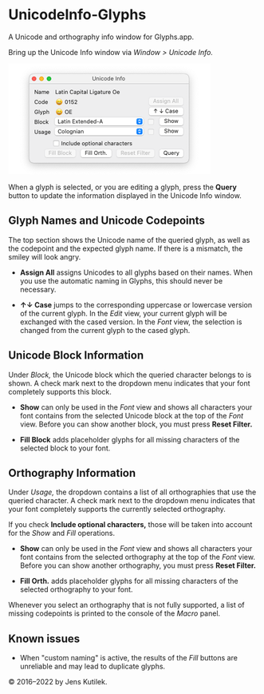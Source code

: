 # UnicodeInfo-Glyphs

A Unicode and orthography info window for Glyphs.app.

Bring up the Unicode Info window via _Window > Unicode Info._

![](images/screenshot.png)

When a glyph is selected, or you are editing a glyph, press the **Query** button to update the information displayed in the Unicode Info window.


## Glyph Names and Unicode Codepoints

The top section shows the Unicode name of the queried glyph, as well as the codepoint and the expected glyph name. If there is a mismatch, the smiley will look angry.

- **Assign All** assigns Unicodes to all glyphs based on their names. When you use the automatic naming in Glyphs, this should never be necessary.

- **↑↓ Case** jumps to the corresponding uppercase or lowercase version of the current glyph. In the _Edit_ view, your current glyph will be exchanged with the cased version. In the _Font_ view, the selection is changed from the current glyph to the cased glyph.


## Unicode Block Information

Under _Block,_ the Unicode block which the queried character belongs to is shown. A check mark next to the dropdown menu indicates that your font completely supports this block.

- **Show** can only be used in the _Font_ view and shows all characters your font contains from the selected Unicode block at the top of the _Font_ view. Before you can show another block, you must press **Reset Filter.**

- **Fill Block** adds placeholder glyphs for all missing characters of the selected block to your font.


## Orthography Information

Under _Usage,_ the dropdown contains a list of all orthographies that use the queried character. A check mark next to the dropdown menu indicates that your font completely supports the currently selected orthography.

If you check **Include optional characters,** those will be taken into account for the _Show_ and _Fill_ operations.

- **Show** can only be used in the _Font_ view and shows all characters your font contains from the selected orthography at the top of the _Font_ view. Before you can show another orthography, you must press **Reset Filter.**

- **Fill Orth.** adds placeholder glyphs for all missing characters of the selected orthography to your font.

Whenever you select an orthography that is not fully supported, a list of missing codepoints is printed to the console of the _Macro_ panel.

## Known issues

- When "custom naming" is active, the results of the _Fill_ buttons are unreliable and may lead to duplicate glyphs.

© 2016–2022 by Jens Kutilek.